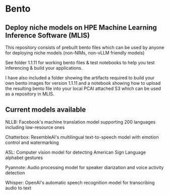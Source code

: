 # Bento
## Deploy niche models on HPE Machine Learning Inference Software (MLIS) 

This repository consists of prebuilt bento files which can be used by anyone for deploying niche models (non-NIMs, non-vLLM friendly models)

See folder 1.1.11 for working bento files & test notebooks to help you test inferencing & build your applications.

I have also included a folder showing the artifacts required to build your own bento images for version 1.1.11 and a notebook showing how to upload the resulting bento file into your local PCAI attached S3 which can be used as a repository in MLIS.

## Current models available

NLLB: Facebook's machine translation model supporting 200 languages including low-resource ones

Chatterbox: ResembleAI's multilingual text-to-speech model with emotion control and watermarking

ASL: Computer vision model for detecting American Sign Language alphabet gestures

Pyannote: Audio processing model for speaker diarization and voice activity detection

Whisper: OpenAI's automatic speech recognition model for transcribing audio to text

